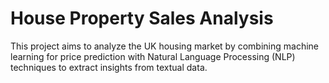 # House Property Sales Analysis

This project aims to analyze the UK housing market by combining machine learning for price prediction with Natural Language Processing (NLP) techniques to extract insights from textual data.


